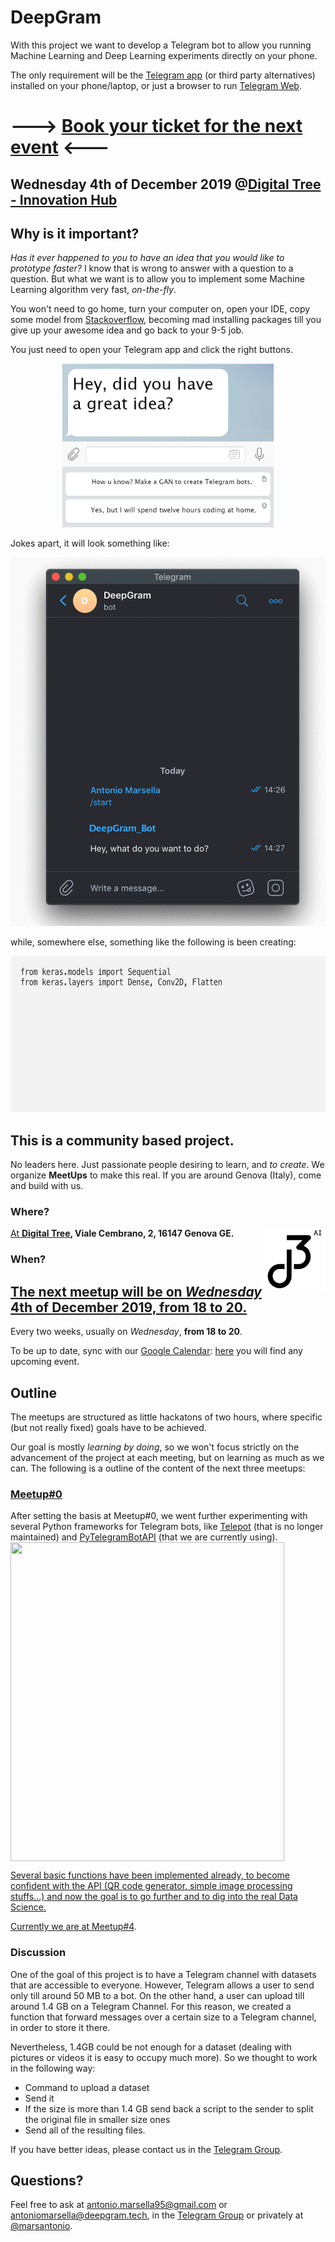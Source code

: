 # DeepGram 

With this project we want to develop a Telegram bot to allow you running Machine Learning and Deep Learning experiments directly on your phone. 

The only requirement will be the [Telegram app](https://telegram.org/apps) (or third party alternatives) installed on your phone/laptop, or just a browser to run [Telegram Web](https://web.telegram.org/).


# ---> [Book your ticket for the next event](https://www.eventbrite.it/e/biglietti-deepgram7-creiamo-un-bot-per-il-deep-learning-84720923563) <---
## Wednesday 4th of December 2019 @[Digital Tree - Innovation Hub](https://digitaltree.ai)

## Why is it important?

_Has it ever happened to you to have an idea that you would like to prototype faster?_ I know that is wrong to answer with a question to a question. But what we want is to allow you to implement some Machine Learning algorithm very fast, _on-the-fly_.

You won't need to go home, turn your computer on, open your IDE, copy some model from [Stackoverflow](https://stackoverflow.com/), becoming mad installing packages till you give up your awesome idea and go back to your 9-5 job.

You just need to open your Telegram app and click the right buttons. 

<p align="center">
  <img width="338" height="262" src="https://github.com/deepgramtech/deepgramtech.github.io/blob/master/img/telegrambot.png?raw=true">
</p>

Jokes apart, it will look something like:

<p align="center">
  <img width="542" height="590" src="https://github.com/deepgramtech/deepgramtech.github.io/blob/master/img/telegif.gif?raw=true">
</p>

while, somewhere else, something like the following is been creating:

<p align="center">
  <img width="650" height="250" src="https://github.com/deepgramtech/deepgramtech.github.io/blob/master/img/modelgif.gif?raw=true">
</p>

## This is a community based project.

No leaders here. Just passionate people desiring to learn, and _to create_. We organize **MeetUps** to make this real. If you are around Genova (Italy), come and build with us. 

### Where?
<a href="https://digitaltree.ai"><img align="right" width="100" height="100" src="https://github.com/deepgramtech/deepgramtech.github.io/blob/master/img/dtblack.png?raw=true">

At **[Digital Tree](https://digitaltree.ai), Viale Cembrano, 2, 16147 Genova GE.**



### When?

## [The next meetup will be on *Wednesday* 4th of December 2019, from 18 to 20.](https://www.eventbrite.it/e/biglietti-deepgram7-creiamo-un-bot-per-il-deep-learning-84720923563)

 Every two weeks, usually on *Wednesday*, **from 18 to 20**. 
 
 To be up to date, sync with our [Google Calendar](https://calendar.google.com/calendar/embed?src=i8m9ckbo5l0o38bc98ocui6mp8%40group.calendar.google.com&ctz=Europe%2FRome
): [here](https://calendar.google.com/calendar/embed?src=i8m9ckbo5l0o38bc98ocui6mp8%40group.calendar.google.com&ctz=Europe%2FRome) you will find any upcoming event.

## Outline

The meetups are structured as little hackatons of two hours, where specific (but not really fixed) goals have to be achieved. 

Our goal is mostly _learning by doing_, so we won't focus strictly on the advancement of the project at each meeting, but on learning as much as we can. The following is a outline of the content of the next three meetups:

### [Meetup#0](https://github.com/deepgramtech/deepgramtech.github.io/blob/master/img/firstbotgif.gif?raw=true)
After setting the basis at Meetup#0, we went further experimenting with several Python frameworks for Telegram bots, like [Telepot](https://github.com/nickoala/telepot) (that is no longer maintained) and [PyTelegramBotAPI](https://github.com/eternnoir/pyTelegramBotAPI) (that we are currently using).
<a href="https://digitaltree.ai"><img align="center" width="438" height="510" src="https://github.com/deepgramtech/deepgramtech.github.io/blob/master/img/giffirstbot.gif?raw=true">

Several basic functions have been implemented already, to become confident with the API (QR code generator, simple image processing stuffs...) and now the goal is to go further and to dig into the real Data Science.

Currently we are at [Meetup#4](https://www.eventbrite.it/e/biglietti-deepgram4-creiamo-un-bot-per-il-deep-learning-79733094833).

### Discussion

One of the goal of this project is to have a Telegram channel with datasets that are accessible to everyone. However, Telegram allows a user to send only till around 50 MB to a bot. On the other hand, a user can upload till around 1.4 GB on a Telegram Channel. For this reason, we created a function that forward messages over a certain size to a Telegram channel, in order to store it there.

Nevertheless, 1.4GB could be not enough for a dataset (dealing with pictures or videos it is easy to occupy much more). So we thought to work in the following way:

- Command to upload a dataset
- Send it 
- If the size is more than 1.4 GB send back a script to the sender to split the original file in smaller size ones
- Send all of the resulting files.

If you have better ideas, please contact us in the [Telegram Group](https://t.me/hackademiaitaly). 


## Questions?

Feel free to ask at antonio.marsella95@gmail.com or antoniomarsella@deepgram.tech, in the [Telegram Group](https://t.me/hackademiaitaly) or privately at [@marsantonio](https://t.me/marsantonio).
